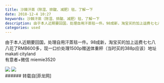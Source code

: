 ```yaml
---
title: 沙棘汗蒸（除湿、排酸、减肥）毯，了解一下
date: 2018-12-4 10:27
keywords: 沙棘汗蒸（除湿、排酸、减肥）毯，了解一下
description: 由于本人近期要回国，处理自用汗蒸毯一件。98成新，淘宝买的加上运费七七八八花了RMB600多，现一口价处理1500p赠送体重秤（当时买的388p应该）地址 makati cityland有意者+微信 miemie3520
categories: used
---
```

<td class="t_f" id="postmessage_2403261">

由于本人近期要回国，处理自用汗蒸毯一件。98成新，淘宝买的加上运费七七八八花了RMB600多，现一口价处理1500p赠送体重秤（当时买的388p应该）地址 makati cityland<br/>
有意者+微信 miemie3520<br/>

<img aid="1014247" data-cf-modified-fa256c08461f002d54688e94-="" file="data/attachment/forum/201812/04/102429njlnzc7pff1jlzcc.jpg.thumb.jpg" id="aimg_1014247" inpost="1" onclick="" onmouseover="" src="http://www.flw.ph/data/attachment/forum/201812/04/102429njlnzc7pff1jlzcc.jpg" style="cursor:pointer" zoomfile="data/attachment/forum/201812/04/102429njlnzc7pff1jlzcc.jpg"/>



<img aid="1014248" data-cf-modified-fa256c08461f002d54688e94-="" file="data/attachment/forum/201812/04/102429alcttex22rh2rcqg.jpg.thumb.jpg" id="aimg_1014248" inpost="1" onclick="" onmouseover="" src="http://www.flw.ph/data/attachment/forum/201812/04/102429alcttex22rh2rcqg.jpg" style="cursor:pointer" zoomfile="data/attachment/forum/201812/04/102429alcttex22rh2rcqg.jpg"/>


<br/>
</td>
###### 转载自[菲龙网]